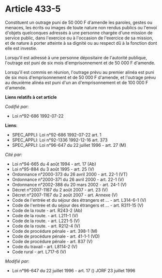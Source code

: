 # Article 433-5

Constituent un outrage puni de 50 000 F d'amende les paroles, gestes ou menaces, les écrits ou images de toute nature non
rendus publics ou l'envoi d'objets quelconques adressés à une personne chargée d'une mission de service public, dans
l'exercice ou à l'occasion de l'exercice de sa mission, et de nature à porter atteinte à sa dignité ou au respect dû à la
fonction dont elle est investie.

Lorsqu'il est adressé à une personne dépositaire de l'autorité publique, l'outrage est puni de six mois d'emprisonnement et
de 50 000 F d'amende.

Lorsqu'il est commis en réunion, l'outrage prévu au premier alinéa est puni de six mois d'emprisonnement et de 50 000 F
d'amende, et l'outrage prévu au deuxième alinéa est puni d'un an d'emprisonnement et de 100 000 F d'amende.

**Liens relatifs à cet article**

_Codifié par_:

  - Loi n°92-686 1992-07-22

**Liens**:

  - SPEC_APPLI: Loi n°92-686 1992-07-22 art. 1
  - SPEC_APPLI: Loi n°92-1336 1992-12-16 art. 373
  - SPEC_APPLI: Loi n°96-647 du 22 juillet 1996 - art. 27 (M)

_Cité par_:

  - Loi n°94-665 du 4 août 1994 - art. 17 (Ab)
  - Loi n°95-884 du 3 août 1995 - art. 25 (V)
  - Ordonnance n°2000-373 du 26 avril 2000 - art. 22-1 (VT)
  - Ordonnance n°2000-371 du 26 avril 2000 - art. 22-1 (V)
  - Ordonnance n°2002-388 du 20 mars 2002 - art. 24-1 (V)
  - Décret n°2007-1167 du 2 août 2007 - art. 23 (V)
  - Décret n°2007-1167 du 2 août 2007 - art. Annexe (V)
  - Code de l'entrée et du séjour des étrangers et ... - art. L314-6-1 (V)
  - Code de l'entrée et du séjour des étrangers et ... - art. R311-15 (V)
  - Code de la route - art. R243-2 (Ab)
  - Code de la route. - art. L211-1 (V)
  - Code de la route. - art. L221-5 (V)
  - Code de la route. - art. R212-4 (V)
  - Code de procédure pénale - art. 398-1 (M)
  - Code de procédure pénale - art. 41-1-1 (VD)
  - Code de procédure pénale - art. 837 (V)
  - Code du travail - art. L8114-2 (V)
  - Code rural - art. L717-6 (V)

_Modifié par_:

  - Loi n°96-647 du 22 juillet 1996 - art. 17 () JORF 23 juillet 1996
